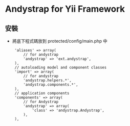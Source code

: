 Andystrap for Yii Framework
===========================

## 安裝

 * 將底下程式碼放到 protected/config/main.php 中

	    'aliases' => array(
	        // for andystrap
	        'andystrap' => 'ext.andystrap',
	    ),
	    // autoloading model and component classes
	    'import' => array(
	        // for andystrap
	        'andystrap.helpers.*',
	        'andystrap.components.*',
	    ),
	    // application components
	    'components' => array(
	        // for Andystrap
	        'andystrap' => array(
	            'class' => 'andystrap.Andystrap',
	        ),
	    ),
